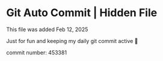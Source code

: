 # Git Auto Commit | Hidden File

This file was added Feb 12, 2025

Just for fun and keeping my daily git commit active 🤪

commit number: 453381
